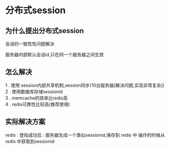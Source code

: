 # 分布式session
 
## 为什么提出分布式session

会话的一致性性问题解决

服务器内部默认会话id,只在同一个服务器之间生效

## 怎么解决

1 . 使用 session内部共享机制,session同步(10台服务器[解决问题,实现非常复杂])  
2 . 使用数据库存储sessionid  
3 . memcache的效率比redis高   
4 . redis可靠性比较高(推荐使用)  

## 实际解决方案 

redis : 登陆成功后 : 服务器生成一个类似sessionid,保存到 redis 中
操作的时候从redis 中获取到sessionid